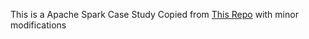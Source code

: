 This is a Apache Spark Case Study Copied from [This Repo](https://github.com/jaumpedro214/posts/tree/main/etl_spark_scholar_census) with minor modifications
